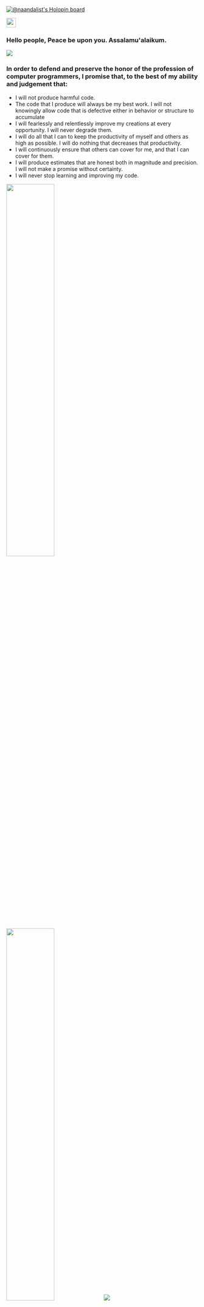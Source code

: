 [![@naandalist's Holopin board](https://holopin.io/api/user/board?user=naandalist)](https://holopin.io/@naandalist)

<img src="https://media.giphy.com/media/hvRJCLFzcasrR4ia7z/giphy.gif" width="25px">

### Hello people, Peace be upon you. Assalamu'alaikum. 

![](https://visitor-badge.glitch.me/badge?page_id=naandalist.naandalist)


### In order to defend and preserve the honor of the profession of computer programmers, I promise that, to the best of my ability and judgement that: 

- I will not produce harmful code.
- The code that I produce will always be my best work. I will not knowingly allow code that is defective either in behavior or structure to accumulate
- I will fearlessly and relentlessly improve my creations at every opportunity. I will never degrade them.
- I will do all that I can to keep the productivity of myself and others as high as possible. I will do nothing that decreases that productivity.
- I will continuously ensure that others can cover for me, and that I can cover for them.
- I will produce estimates that are honest both in magnitude and precision. I will not make a promise without certainty.
- I will never stop learning and improving my code.

<p align="left">
  <img height="50%" width="auto" src ="https://github-readme-stats.vercel.app/api?username=naandalist&show_icons=true&count_private=true&theme=dark&hide_border=true&hide=issues,contribs&bg_color=00000000">
  <img height="50%" width="auto" src ="https://github-readme-stats.vercel.app/api/top-langs/?username=aveek-saha&layout=compact&hide_border=true&theme=dark&bg_color=00000000&langs_count=6&hide=jupyter%20notebook,tex,css,php,html">
  <img src ="https://github-readme-streak-stats.herokuapp.com?user=naandalist&theme=dark&hide_border=true&background=00000000">
  <br>
</p>

